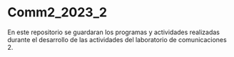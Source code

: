 # Comm2_2023_2

En este repositorio se guardaran los programas y actividades realizadas durante el desarrollo de las actividades del laboratorio de comunicaciones 2.

